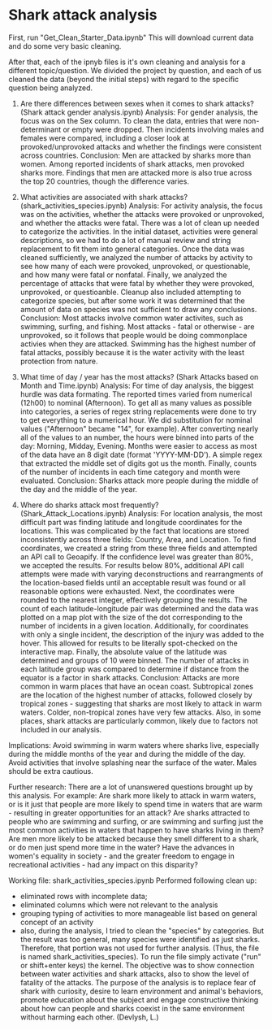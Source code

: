 # Shark attack analysis

First, run "Get_Clean_Starter_Data.ipynb"
	This will download current data and do some very basic cleaning.

After that, each of the ipnyb files is it's own cleaning and analysis for a different topic/question.
We divided the project by question, and each of us cleaned the data (beyond the initial steps) with regard to the specific question being analyzed.

1) Are there differences between sexes when it comes to shark attacks? (Shark attack gender analysis.ipynb)
Analysis: For gender analysis, the focus was on the Sex column. To clean the data, entries that were non-determinant or empty were dropped. Then incidents involving males and females were compared, including a closer look at provoked/unprovoked attacks and whether the findings were consistent across countries.
Conclusion: Men are attacked by sharks more than women. Among reported incidents of shark attacks, men provoked sharks more. Findings that men are attacked more is also true across the top 20 countries, though the difference varies.


2) What activities are associated with shark attacks? (shark_activities_species.ipynb)
Analysis: For activity analysis, the focus was on the activities, whether the attacks were provoked or unprovoked, and whether the attacks were fatal. There was a lot of clean up needed to categorize the activities. In the initial dataset, activities were general descriptions, so we had to do a lot of manual review and string replacement to fit them into general categories. Once the data was cleaned sufficiently, we analyzed the number of attacks by activity to see how many of each were provoked, unprovoked, or questionable, and how many were fatal or nonfatal. Finally, we analyzed the percentage of attacks that were fatal by whether they were provoked, unprovoked, or questioanble.
Cleanup also included attempting to categorize species, but after some work it was determined that the amount of data on species was not sufficient to draw any conclusions.
Conclusion: Most attacks involve common water activites, such as swimming, surfing, and fishing. Most attacks - fatal or otherwise - are unprovoked, so it follows that people would be doing commonplace activies when they are attacked. Swimming has the highest number of fatal attacks, possibly because it is the water activity with the least protection from nature.


3) What time of day / year has the most attacks? (Shark Attacks based on Month and Time.ipynb)
Analysis: For time of day analysis, the biggest hurdle was data formating. The reported times varied from numerical (12h00) to nominal (Afternoon). To get all as many values as possible into categories, a series of regex string replacements were done to try to get everything to a numerical hour. We did substitution for nominal values ("Afternoon" became "14", for example). After converting nearly all of the values to an number, the hours were binned into parts of the day: Morning, Midday, Evening.
Months were easier to access as most of the data have an 8 digit date (format 'YYYY-MM-DD'). A simple regex that extracted the middle set of digits got us the month.
Finally, counts of the number of incidents in each time category and month were evaluated.
Conclusion: Sharks attack more people during the middle of the day and the middle of the year.

4) Where do sharks attack most frequently? (Shark_Attack_Locations.ipynb)
Analysis: For location analysis, the most difficult part was finding latitude and longitude coordinates for the locations. This was complicated by the fact that locations are stored inconsistently across three fields: Country, Area, and Location. To find coordinates, we created a string from these three fields and attempted an API call to Geoapify. If the confidence level was greater than 80%, we accepted the results. For results below 80%, additional API call attempts were made with varying deconstructions and rearrangments of the location-based fields until an acceptable result was found or all reasonable options were exhausted.
Next, the coordinates were rounded to the nearest integer, effectively grouping the results. The count of each latitude-longitude pair was determined and the data was plotted on a map plot with the size of the dot corresponding to the number of incidents in a given location. Additionally, for coordinates with only a single incident, the description of the injury was added to the hover. This allowed for results to be literally spot-checked on the interactive map.
Finally, the absolute value of the latitude was determined and groups of 10 were binned. The number of attacks in each latitude group was compared to determine if distance from the equator is a factor in shark attacks.
Conclusion: Attacks are more common in warm places that have an ocean coast. Subtropical zones are the location of the highest number of attacks, followed closely by tropical zones - suggesting that sharks are most likely to attack in warm waters. Colder, non-tropical zones have very few attacks. Also, in some places, shark attacks are particularly common, likely due to factors not included in our analysis.

Implications:
Avoid swimming in warm waters where sharks live, especially during the middle months of the year and during the middle of the day. Avoid activities that involve splashing near the surface of the water. Males should be extra cautious.

Further research:
There are a lot of unanswered questions brought up by this analysis. For example:
Are shark more likely to attack in warm waters, or is it just that people are more likely to spend time in waters that are warm - resulting in greater opportunities for an attack? 
Are sharks attracted to people who are swimming and surfing, or are swimming and surfing just the most common activities in waters that happen to have sharks living in them?
Are men more likely to be attacked because they smell different to a shark, or do men just spend more time in the water? Have the advances in women's equality in society - and the greater freedom to engage in recreational activities - had any impact on this disparity?




Working file: shark_activities_species.ipynb
Performed following clean up:
- eliminated rows with incomplete data;
- eliminated columns which were not relevant to the analysis
- grouping typing of activities to more manageable list based on general concept of an activity
- also, during the analysis, I tried to clean the "species" by categories. But the result was too general, many species were identified as just sharks. Therefore, that portion was not used for further analysis. (Thus, the file is named shark_activities_species).
To run the file simply activate ("run" or shift+enter keys) the kernel. 
The objective was to show connection between water activities and shark attacks, also to show the level of fatality of the attacks.
The purpose of the analysis is to replace fear of shark with curiosity, desire to learn environment and animal's behaviors, promote education about the subject and engage constructive thinking about how can people and sharks coexist in the same environment without harming each other.
(Devlysh, L.)
